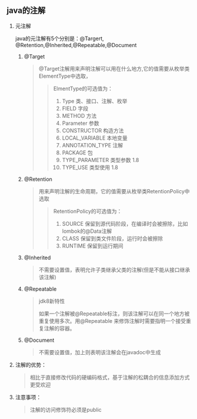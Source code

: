 ## java的注解



1. 元注解

   java的元注解有5个分别是：@Targert, @Retention,@Inherited,@Repeatable,@Document

   1. @Target

      > @Target注解用来声明注解可以用在什么地方,它的值需要从枚举类ElementType中选取，
      >
      > > ElmentType的可选值为：
      > >
      > > 1. Type 类、接口、注解、枚举
      > > 2. FIELD 字段
      > > 3. METHOD  方法
      > > 4. Parameter 参数
      > > 5. CONSTRUCTOR 构造方法
      > > 6. LOCAL_VARIABLE 本地变量
      > > 7. ANNOTATION_TYPE 注解
      > > 8. PACKAGE 包
      > > 9. TYPE_PARAMETER 类型参数 1.8
      > > 10. TYPE_USE 类型使用 1.8

   2. @Retention

      > 用来声明注解的生命周期，它的值需要从枚举类RetentionPolicy中选取
      >
      > > RetentionPolicy的可选值为：
      > >
      > > 1. SOURCE 保留到源代码阶段，在编译时会被擦除，比如lombok的@Data注解
      > > 2. CLASS 保留到类文件阶段，运行时会被擦除
      > > 3. RUNTIME 保留到运行期间

   3. @Inherited

      > 不需要设置值，表明允许子类继承父类的注解(但是不能从接口继承该注解)

   4. @Repeatable

      > jdk8新特性  
      >
      > 如果一个注解被@Repeatable标注，则该注解可以在同一个地方被重复使用多次。用@Repeatable 来修饰注解时需要指明一个接受重复注解的容器。

   5. @Document

      > 不需要设置值，加上则表明该注解会在javadoc中生成

2. 注解的优势：

   > 相比于直接修改代码的硬编码格式，基于注解的松耦合的信息添加方式更受欢迎

3. 注意事项：

   > 注解的访问修饰符必须是public